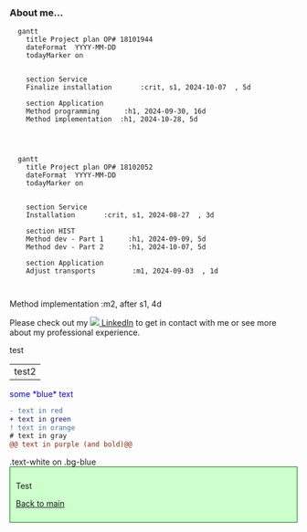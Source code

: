 ### About me...


```mermaid
  gantt
    title Project plan OP# 18101944
    dateFormat  YYYY-MM-DD
    todayMarker on
    
    
    section Service
    Finalize installation       :crit, s1, 2024-10-07  , 5d

    section Application
    Method programming      :h1, 2024-09-30, 16d
    Method implementation  :h1, 2024-10-28, 5d

   
    
```








```mermaid
  gantt
    title Project plan OP# 18102052
    dateFormat  YYYY-MM-DD
    todayMarker on
    
    
    section Service
    Installation       :crit, s1, 2024-08-27  , 3d

    section HIST
    Method dev - Part 1      :h1, 2024-09-09, 5d
    Method dev - Part 2      :h1, 2024-10-07, 5d

    section Application
    Adjust transports         :m1, 2024-09-03  , 1d
    
    
```

Method implementation  :m2, after s1, 4d




Please check out my [![](https://i.stack.imgur.com/gVE0j.png) LinkedIn](https://www.linkedin.com/in/jacob-hald-b939933)  to get in contact with me or see more about my professional experience.
<table>
  <tr style="background-color:red" >  test </tr>
  <td>  test2 </td>  
</table>
  
  <p>
  <span style="color:blue">some *blue* text</span>
  </p>
  
  
```diff
- text in red
+ text in green
! text in orange
# text in gray
@@ text in purple (and bold)@@
```

<html>

<div class="text-white bg-blue mb-2">
  .text-white on .bg-blue
</div>
  
  <div style="background-color: #cfc ; padding: 10px; border: 1px solid green;">
    
  <p stlye="color:blue"> Test <p>
       
</html>
  
[Back to main](https://haldinc.github.io/)
